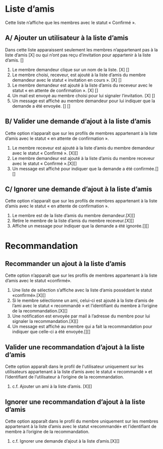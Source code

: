 # Liste d’amis
Cette liste n’affiche que les membres avec le statut « Confirmé ».

## A/ Ajouter un utilisateur à la liste d’amis
Dans cette liste apparaissent seulement les membres n’appartenant pas à la
liste d’amis [X] ou qui n’ont pas reçu d’invitation pour appartenir à la liste d’amis. []

1. Le membre demandeur clique sur un nom de la liste. [X] []
2. Le membre choisi, receveur, est ajouté à la liste d’amis du membre
demandeur avec le statut « invitation en cours ». [X] []
3. Le membre demandeur est ajouté à la liste d’amis du receveur avec le
statut « en attente de confirmation ». [X] []
4. Un mail est envoyé au membre choisi pour lui signaler l’invitation. [X] []
5. Un message est affiché au membre demandeur pour lui indiquer que la
demande a été envoyée. [] []

## B/ Valider une demande d’ajout à la liste d’amis
Cette option n’apparaît que sur les profils de membres appartenant à la liste
d’amis avec le statut « en attente de confirmation ».

1. Le membre receveur est ajouté à la liste d’amis du membre demandeur
avec le statut « Confirmé ». [X][]
2. Le membre demandeur est ajouté à la liste d’amis du membre receveur
avec le statut « Confirmé ».[X][]
3. Un message est affiché pour indiquer que la demande a été confirmée.[][]

## C/ Ignorer une demande d’ajout à la liste d’amis
Cette option n’apparaît que sur les profils de membres appartenant à la liste
d’amis avec le statut « en attente de confirmation ».

1. Le membre est de la liste d’amis du membre demandeur.[X][]
2. Retire le membre de la liste d’amis du membre receveur.[X][]
3. Affiche un message pour indiquer que la demande a été ignorée.[][]

# Recommandation

## Recommander un ajout à la liste d’amis
Cette option n’apparaît que sur les profils de membres appartenant à la
liste d’amis avec le statut «confirmé».

1. Une liste de sélection s’affiche avec la liste d’amis possédant le
statut «confirmé».[X][]
2. Si le membre sélectionne un ami, celui-ci est ajouté à la liste
d’amis de l’ami avec le statut «
recommandé » et l’identifiant du membre à l’origine de la recommandation.[X][]
3. Une notification est envoyée par mail à l’adresse du membre pour lui
signaler la recommandation.[X][]
4. Un message est affiché au membre qui a fait la recommandation pour
indiquer que celle-ci a été envoyée.[][]

## Valider une recommandation d’ajout à la liste d’amis
Cette option apparaît dans le profil de l'utilisateur uniquement sur les
utilisateurs appartenant à la liste d’amis avec le statut « recommandé »
et l’identifiant de l’utilisateur à l’origine de la recommandation.

1. c.f. Ajouter un ami à la liste d’amis. [X][]

## Ignorer une recommandation d’ajout à la liste d’amis
Cette option apparaît dans le profil du membre uniquement sur les membres
appartenant à la liste d’amis avec le statut «recommandé» et
l’identifiant de membre à l’origine de la recommandation.

1. c.f. Ignorer une demande d’ajout à la liste d’amis.[X][]
